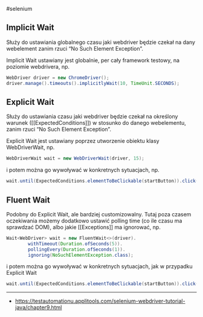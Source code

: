 #selenium 

## Implicit Wait

Służy do ustawiania globalnego czasu jaki webdriver będzie czekał na dany webelement zanim rzuci “No Such Element Exception”.

Implicit Wait ustawiany jest globalnie, per cały framework testowy, na poziomie webdrivera, np.
```java
WebDriver driver = new ChromeDriver();
driver.manage().timeouts().implicitlyWait(10, TimeUnit.SECONDS);
```

## Explicit Wait

Służy do ustawiania czasu jaki webdriver będzie czekał na określony warunek ([[ExpectedConditions]]) w stosunko do danego webelementu, zanim rzuci “No Such Element Exception”.

Explicit Wait jest ustawiany poprzez utworzenie obiektu klasy WebDriverWait, np.
```java
WebDriverWait wait = new WebDriverWait(driver, 15);
```

i potem można go wywoływać w konkretnych sytuacjach, np.
```java
wait.until(ExpectedConditions.elementToBeClickable(startButton)).click();
```

## Fluent Wait

Podobny do Explicit Wait, ale bardziej customizowalny. Tutaj poza czasem oczekiwania możemy dodatkowo ustawić polling time (co ile czasu ma sprawdzać DOM), albo jakie [[Exceptions]] ma ignorować, np.
```java
Wait<WebDriver> wait = new FluentWait<>(driver).  
        withTimeout(Duration.ofSeconds(5)).  
        pollingEvery(Duration.ofSeconds(1)).
        ignoring(NoSuchElementException.class);
```

i potem można go wywoływać w konkretnych sytuacjach, jak w przypadku Explicit Wait
```java
wait.until(ExpectedConditions.elementToBeClickable(startButton)).click();
```

---
- https://testautomationu.applitools.com/selenium-webdriver-tutorial-java/chapter9.html